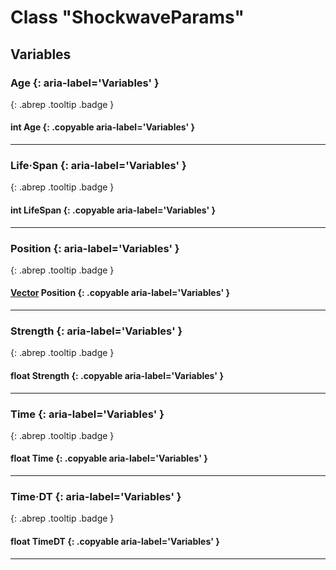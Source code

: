 # Class "ShockwaveParams"
## Variables
### Age {: aria-label='Variables' }
[ ](#){: .abrep .tooltip .badge }
#### int Age  {: .copyable aria-label='Variables' }

___ 
### Life·Span {: aria-label='Variables' }
[ ](#){: .abrep .tooltip .badge }
#### int LifeSpan  {: .copyable aria-label='Variables' }

___ 
### Position {: aria-label='Variables' }
[ ](#){: .abrep .tooltip .badge }
#### [Vector](Vector.html) Position  {: .copyable aria-label='Variables' }

___ 
### Strength {: aria-label='Variables' }
[ ](#){: .abrep .tooltip .badge }
#### float Strength  {: .copyable aria-label='Variables' }

___ 
### Time {: aria-label='Variables' }
[ ](#){: .abrep .tooltip .badge }
#### float Time  {: .copyable aria-label='Variables' }

___ 
### Time·DT {: aria-label='Variables' }
[ ](#){: .abrep .tooltip .badge }
#### float TimeDT  {: .copyable aria-label='Variables' }

___ 
